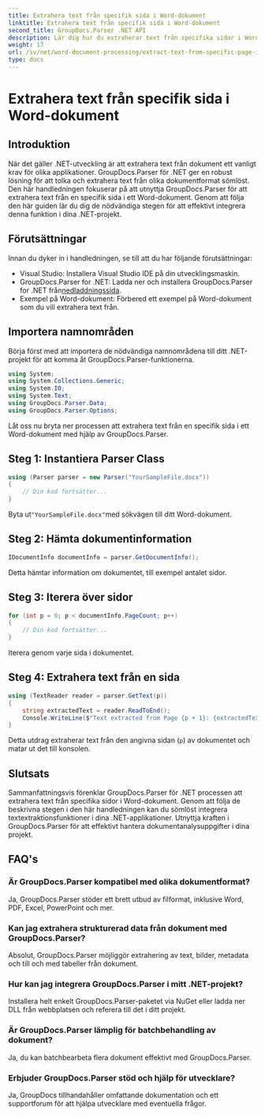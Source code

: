 ```yaml
---
title: Extrahera text från specifik sida i Word-dokument
linktitle: Extrahera text från specifik sida i Word-dokument
second_title: GroupDocs.Parser .NET API
description: Lär dig hur du extraherar text från specifika sidor i Word-dokument med GroupDocs.Parser för .NET. Integrera textextraktionsfunktioner i ditt .NET.
weight: 17
url: /sv/net/word-document-processing/extract-text-from-specific-page-in-word-document/
type: docs
---
```

# Extrahera text från specifik sida i Word-dokument

## Introduktion
När det gäller .NET-utveckling är att extrahera text från dokument ett vanligt krav för olika applikationer. GroupDocs.Parser för .NET ger en robust lösning för att tolka och extrahera text från olika dokumentformat sömlöst. Den här handledningen fokuserar på att utnyttja GroupDocs.Parser för att extrahera text från en specifik sida i ett Word-dokument. Genom att följa den här guiden lär du dig de nödvändiga stegen för att effektivt integrera denna funktion i dina .NET-projekt.
## Förutsättningar
Innan du dyker in i handledningen, se till att du har följande förutsättningar:
- Visual Studio: Installera Visual Studio IDE på din utvecklingsmaskin.
-  GroupDocs.Parser for .NET: Ladda ner och installera GroupDocs.Parser for .NET från[nedladdningssida](https://releases.groupdocs.com/parser/net/).
- Exempel på Word-dokument: Förbered ett exempel på Word-dokument som du vill extrahera text från.

## Importera namnområden
Börja först med att importera de nödvändiga namnområdena till ditt .NET-projekt för att komma åt GroupDocs.Parser-funktionerna.
```csharp
using System;
using System.Collections.Generic;
using System.IO;
using System.Text;
using GroupDocs.Parser.Data;
using GroupDocs.Parser.Options;
```

Låt oss nu bryta ner processen att extrahera text från en specifik sida i ett Word-dokument med hjälp av GroupDocs.Parser.
## Steg 1: Instantiera Parser Class
```csharp
using (Parser parser = new Parser("YourSampleFile.docx"))
{
    // Din kod fortsätter...
}
```
 Byta ut`"YourSampleFile.docx"`med sökvägen till ditt Word-dokument.
## Steg 2: Hämta dokumentinformation
```csharp
IDocumentInfo documentInfo = parser.GetDocumentInfo();
```
Detta hämtar information om dokumentet, till exempel antalet sidor.
## Steg 3: Iterera över sidor
```csharp
for (int p = 0; p < documentInfo.PageCount; p++)
{
    // Din kod fortsätter...
}
```
Iterera genom varje sida i dokumentet.
## Steg 4: Extrahera text från en sida
```csharp
using (TextReader reader = parser.GetText(p))
{
    string extractedText = reader.ReadToEnd();
    Console.WriteLine($"Text extracted from Page {p + 1}: {extractedText}");
}
```
Detta utdrag extraherar text från den angivna sidan (`p`) av dokumentet och matar ut det till konsolen.

## Slutsats
Sammanfattningsvis förenklar GroupDocs.Parser för .NET processen att extrahera text från specifika sidor i Word-dokument. Genom att följa de beskrivna stegen i den här handledningen kan du sömlöst integrera textextraktionsfunktioner i dina .NET-applikationer. Utnyttja kraften i GroupDocs.Parser för att effektivt hantera dokumentanalysuppgifter i dina projekt.

## FAQ's
### Är GroupDocs.Parser kompatibel med olika dokumentformat?
Ja, GroupDocs.Parser stöder ett brett utbud av filformat, inklusive Word, PDF, Excel, PowerPoint och mer.
### Kan jag extrahera strukturerad data från dokument med GroupDocs.Parser?
Absolut, GroupDocs.Parser möjliggör extrahering av text, bilder, metadata och till och med tabeller från dokument.
### Hur kan jag integrera GroupDocs.Parser i mitt .NET-projekt?
Installera helt enkelt GroupDocs.Parser-paketet via NuGet eller ladda ner DLL från webbplatsen och referera till det i ditt projekt.
### Är GroupDocs.Parser lämplig för batchbehandling av dokument?
Ja, du kan batchbearbeta flera dokument effektivt med GroupDocs.Parser.
### Erbjuder GroupDocs.Parser stöd och hjälp för utvecklare?
Ja, GroupDocs tillhandahåller omfattande dokumentation och ett supportforum för att hjälpa utvecklare med eventuella frågor.